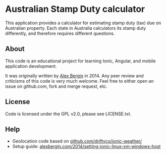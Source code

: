 # Australian Stamp Duty calculator

This application provides a calculator for estimating stamp duty (tax) due on Australian property. Each state in Australia calculators its stamp duty differently, and therefore requires different questions.

## About

This code is an educational project for learning Ionic, Angular, and mobile application development.

It was originally written by [Alex Bergin](http://alexbergin.com) in 2014. Any peer review and criticisms of this code is very much welcome. Feel free to either open an issue on github.com, fork and merge request, etc.
 
## License

Code is licensed under the GPL v2.0, please see LICENSE.txt.

## Help

 * Geolocation code based on [github.com/driftyco/ionic-weather/](https://github.com/driftyco/ionic-weather/)
 * Setup guide: [alexbergin.com/2014/setting-ionic-linux-vm-windows-host](http://alexbergin.com/2014/setting-ionic-linux-vm-windows-host)

